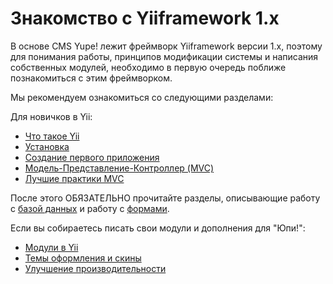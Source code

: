 # Знакомство с Yiiframework 1.x

В основе CMS Yupe! лежит фреймворк Yiiframework версии 1.x, поэтому для понимания работы, принципов модификации системы и написания собственных модулей, необходимо в первую очередь поближе познакомиться с этим фреймворком.

Мы рекомендуем ознакомиться со следующими разделами:

Для новичков в Yii:

* [Что такое Yii](http://yiiframework.ru/doc/guide/ru/quickstart.what-is-yii)
* [Установка](http://yiiframework.ru/doc/guide/ru/quickstart.installation)
* [Создание первого приложения](http://yiiframework.ru/doc/guide/ru/quickstart.first-app)
* [Модель-Представление-Контроллер (MVC)](http://yiiframework.ru/doc/guide/ru/basics.mvc)
* [Лучшие практики MVC](http://yiiframework.ru/doc/guide/ru/basics.best-practices)

После этого ОБЯЗАТЕЛЬНО прочитайте разделы, описывающие работу с [базой данных](http://yiiframework.ru/doc/guide/ru/database.overview) и работу с [формами](http://yiiframework.ru/doc/guide/ru/form.overview).

Если вы собираетесь писать свои модули и дополнения для "Юпи!":

* [Модули в Yii](http://yiiframework.ru/doc/guide/ru/basics.module)
* [Темы оформления и скины](http://yiiframework.ru/doc/guide/ru/topics.theming)
* [Улучшение производительности](http://yiiframework.ru/doc/guide/ru/topics.performance)
